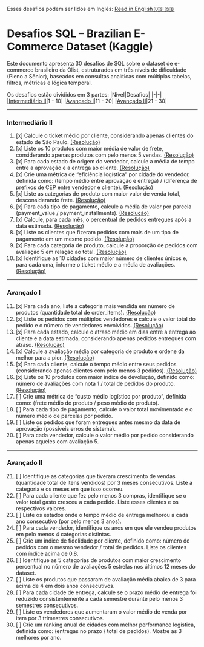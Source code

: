 Esses desafios podem ser lidos em Inglês: [Read in English :us: :gb:](/sql/CHALLENGES.md)

# Desafios SQL – Brazilian E-Commerce Dataset (Kaggle)

Este documento apresenta 30 desafios de SQL sobre o dataset de e-commerce brasileiro da Olist, estruturados em três níveis de dificuldade (Pleno a Sênior), baseados em consultas analíticas com múltiplas tabelas, filtros, métricas e lógica temporal.

Os desafios estão divididos em 3 partes:
|Nível|Desafios|
|-|-|
|[Intermediário II](#intermediário-ii)|1 - 10|
|[Avançado I](#avançado-i)|11 - 20|
|[Avançado II](#avançado-ii)|21 - 30|

---

### Intermediário II

1. [x] Calcule o ticket médio por cliente, considerando apenas clientes do estado de São Paulo. [(Resolução)](/sql/01_intermediate/c01.sql)
2. [x] Liste os 10 produtos com maior média de valor de frete, considerando apenas produtos com pelo menos 5 vendas. [(Resolução)](/sql/01_intermediate/c02.sql)
3. [x] Para cada estado de origem do vendedor, calcule a média de tempo entre a aprovação e a entrega ao cliente. [(Resolução)](/sql/01_intermediate/c03.sql)
4. [x] Crie uma métrica de “eficiência logística” por cidade do vendedor, definida como: (tempo médio entre aprovação e entrega) / (diferença de prefixos de CEP entre vendedor e cliente). [(Resolução)](/sql/01_intermediate/c04.sql)
5. [x] Liste as categorias de produto com maior valor de venda total, desconsiderando frete. [(Resolução)](/sql/01_intermediate/c05.sql)
6. [x] Para cada tipo de pagamento, calcule a média de valor por parcela (payment_value / payment_installments). [(Resolução)](/sql/01_intermediate/c06.sql)
7. [x] Calcule, para cada mês, o percentual de pedidos entregues após a data estimada. [(Resolução)](/sql/01_intermediate/c07.sql)
8. [x] Liste os clientes que fizeram pedidos com mais de um tipo de pagamento em um mesmo pedido. [(Resolução)](/sql/01_intermediate/c08.sql)
9. [x] Para cada categoria de produto, calcule a proporção de pedidos com avaliação 5 em relação ao total. [(Resolução)](/sql/01_intermediate/c09.sql)
10. [x] Identifique as 10 cidades com maior número de clientes únicos e, para cada uma, informe o ticket médio e a média de avaliações. [(Resolução)](/sql/01_intermediate/c10.sql)

---

### Avançado I

11. [x] Para cada ano, liste a categoria mais vendida em número de produtos (quantidade total de order_items). [(Resolução)](/sql/02_advanced_i/c11.sql)
12. [x] Liste os pedidos com múltiplos vendedores e calcule o valor total do pedido e o número de vendedores envolvidos. [(Resolução)](/sql/02_advanced_i/c12.sql)
13. [x] Para cada estado, calcule o atraso médio em dias entre a entrega ao cliente e a data estimada, considerando apenas pedidos entregues com atraso. [(Resolução)](/sql/02_advanced_i/c13.sql)
14. [x] Calcule a avaliação média por categoria de produto e ordene da melhor para a pior. [(Resolução)](/sql/02_advanced_i/c14.sql)
15. [x] Para cada cliente, calcule o tempo médio entre seus pedidos (considerando apenas clientes com pelo menos 3 pedidos). [(Resolução)](/sql/02_advanced_i/c14.sql)
16. [x] Liste os 10 produtos com maior índice de devolução, definido como: número de avaliações com nota 1 / total de pedidos do produto. [(Resolução)](/sql/02_advanced_i/c16.sql)
17. [ ] Crie uma métrica de “custo médio logístico por produto”, definida como: (frete médio do produto / peso médio do produto).
18. [ ] Para cada tipo de pagamento, calcule o valor total movimentado e o número médio de parcelas por pedido.
19. [ ] Liste os pedidos que foram entregues antes mesmo da data de aprovação (possíveis erros de sistema).
20. [ ] Para cada vendedor, calcule o valor médio por pedido considerando apenas aqueles com avaliação 5.

---

### Avançado II

21. [ ] Identifique as categorias que tiveram crescimento de vendas (quantidade total de itens vendidos) por 3 meses consecutivos. Liste a categoria e os meses em que isso ocorreu.
22. [ ] Para cada cliente que fez pelo menos 3 compras, identifique se o valor total gasto cresceu a cada pedido. Liste esses clientes e os respectivos valores.
23. [ ] Liste os estados onde o tempo médio de entrega melhorou a cada ano consecutivo (por pelo menos 3 anos).
24. [ ] Para cada vendedor, identifique os anos em que ele vendeu produtos em pelo menos 4 categorias distintas.
25. [ ] Crie um índice de fidelidade por cliente, definido como: número de pedidos com o mesmo vendedor / total de pedidos. Liste os clientes com índice acima de 0.8.
26. [ ] Identifique as 5 categorias de produtos com maior crescimento percentual no número de avaliações 5 estrelas nos últimos 12 meses do dataset.
27. [ ] Liste os produtos que passaram de avaliação média abaixo de 3 para acima de 4 em dois anos consecutivos.
28. [ ] Para cada cidade de entrega, calcule se o prazo médio de entrega foi reduzido consistentemente a cada semestre durante pelo menos 3 semestres consecutivos.
29. [ ] Liste os vendedores que aumentaram o valor médio de venda por item por 3 trimestres consecutivos.
30. [ ] Crie um ranking anual de cidades com melhor performance logística, definida como: (entregas no prazo / total de pedidos). Mostre as 3 melhores por ano.
